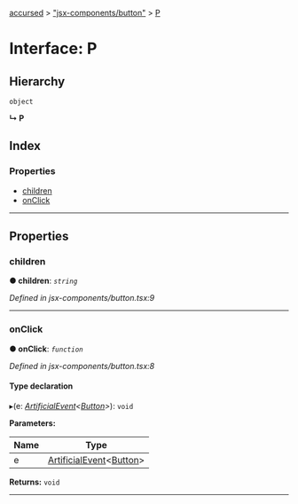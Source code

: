 [accursed](../README.md) > ["jsx-components/button"](../modules/_jsx_components_button_.md) > [P](../interfaces/_jsx_components_button_.p.md)

# Interface: P

## Hierarchy

 `object`

**↳ P**

## Index

### Properties

* [children](_jsx_components_button_.p.md#children)
* [onClick](_jsx_components_button_.p.md#onclick)

---

## Properties

<a id="children"></a>

###  children

**● children**: *`string`*

*Defined in jsx-components/button.tsx:9*

___
<a id="onclick"></a>

###  onClick

**● onClick**: *`function`*

*Defined in jsx-components/button.tsx:8*

#### Type declaration
▸(e: *[ArtificialEvent](_jsx_types_.artificialevent.md)<[Button](../classes/_declarations_blessed_d_.widget.button.md)>*): `void`

**Parameters:**

| Name | Type |
| ------ | ------ |
| e | [ArtificialEvent](_jsx_types_.artificialevent.md)<[Button](../classes/_declarations_blessed_d_.widget.button.md)> |

**Returns:** `void`

___

